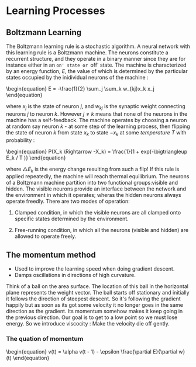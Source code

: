 # Learning Processes 
## Boltzmann Learning
The Boltzmann learning rule is a stochastic algorithm. A neural network with this learning rule is a Boltzmann machine.
The neurons constitute a recurrent structure, and they operate in a binary manner since they are for instance either in an `on' state or `off' state.
The machine is characterized by an energy function, $E$, the value of which is determined by the particular states occupied by the inidividual neurons of the machine :

\begin{equation}
E = -\frac{1}{2} \sum_j \sum_k w_{kj}x_k x_j
\end{equation}

where $x_j$ is the state of neuron $j$, and $w_{kj}$ is the synaptic weight connecting neurons $j$ to neuron $k$.
However $j \neq k$ means that none of the neurons in the machine has a self-feedback.
The machine operates by choosing a neuron at random say neuron $k$ - at some step of the learning process, then flipping the state of neuron $k$ from state $x_k$ to state $-x_k$ at some *temperature* $T$ with probability :

\begin{equation}
P(X_k \Rightarrow -X_k) = \frac{1}{1 + exp(-\bigtriangleup E_k / T )}
\end{equation}

where $\bigtriangleup E_k$ is the energy change resulting from such a flip! If this rule is applied repeatedly, the machine will reach thermal equilibrium.
The neurons of a Boltzmann machine partition into two functional groups:visible and hidden.
The visible neurons provide an interface between the network and the environment in which it operates; wheras the hidden neurons always operate freedly. There are two modes of operation:


1. Clamped condition, in which the visible neurons are all clamped onto specific states determined by the environment.

2. Free-running condition, in which all the neurons (visible and hidden) are allowed to operate freely.



## The momentum method
- Used to improve the learning speed when doing gradient descent. 
- Damps oscillations in directions of high curvature.

Think of a ball on the area surface. The location of this ball in the horizontal plane represents the weight vector. The ball starts off stationary and initially it follows the direction of steepest descent.  So it's following the gradient happily but as soon as its got some velocity it no longer goes in the same direction as the gradient. Its momentum somehow makes it keep going in the previous direction. Our goal is to get to a low point so we must lose energy. So we introduce viscocity : Make the velocity die off gently.

### The quation of momentum
\begin{equation}
  v(t) = \alpha v(t - 1) - \epsilon \frac{\partial E}{\partial w} (t)
\end{equation}










